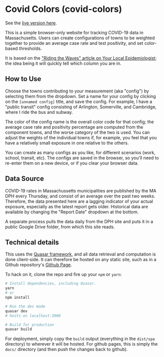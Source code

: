 # Covid Colors (covid-colors)

See the [live version here](https://pomalley.github.io/covid-colors/#/).

This is a simple browser-only website for tracking COVID-19 data in Massachusetts. Users can create configurations of towns to be weighted together to provide an average case rate and test positivity, and set color-based thresholds.

It is based on the ["Riding the Waves" article on Your Local Epidemiologist](https://yourlocalepidemiologist.substack.com/p/riding-the-waves-a-framework-for?s=r); the idea being it will quickly tell which column you are in.

## How to Use

Choose the towns contributing to your measurement (aka "config") by selecting them from the dropdown. Set a name for your config by clicking on the `[unnamed config]` title, and save the config. For example, I have a "public transit" config consisting of Arlington, Somerville, and Cambridge, where I ride the bus and subway.

The color of the config name is the overall color code for that config; the average case rate and positivity percentage are computed from the component towns, and the worse category of the two is used. You can adjust the weights of the individual towns if, for example, you feel that you have a relatively small exposure in one relative to the others.

You can create as many configs as you like, for different scenarios (work, school, transit, etc). The configs are saved in the browser, so you'll need to re-enter them on a new device, or if you clear your browser data.

## Data Source

COVID-19 rates in Massachussetts municipalities are published by the MA DPH every Thursday, and consist of an average over the past two weeks. Therefore, the data presented here are a lagging indicator of your actual exposure, especially as the latest report gets older. Historical data are available by changing the "Report Date" dropdown at the bottom.

A separate process pulls the data daily from the DPH site and puts it in a public Google Drive folder, from which this site reads.

## Technical details

This uses the [Quasar framework](https://quasar.dev/), and all data retrieval and computation is done client-side. It can therefore be hosted on any static site, such as in a Github repository's [Github Page](https://pages.github.com/).

To hack on it, clone the repo and fire up your `npm` or `yarn`:

```bash
# Install dependencies, including Quasar.
yarn
# or
npm install
```

```bash
# Run the dev mode
quasar dev
# hosts on localhost:3000
```

```bash
# Build for production
quasar build
```

For deployment, simply copy the `build` output (everything in the `dist/spa` directory) to wherever it will be hosted. For github pages, this is simply the `docs/` directory (and then push the changes back to github).
